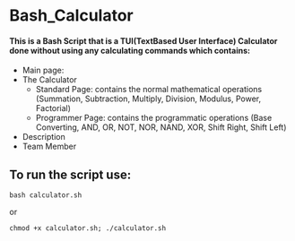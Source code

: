 # Bash_Calculator
#### This is a Bash Script that is a TUI(TextBased User Interface) Calculator done without using any calculating commands which contains:
- Main page:
- The Calculator
  - Standard Page: contains the normal mathematical operations 
      (Summation, Subtraction, Multiply, Division, Modulus, Power, Factorial) 
  - Programmer Page: contains the programmatic operations 
      (Base Converting, AND, OR, NOT, NOR, NAND, XOR, Shift Right, Shift Left)
- Description
- Team Member

## To run the script use:
```
bash calculator.sh
```
or
```
chmod +x calculator.sh; ./calculator.sh
```

